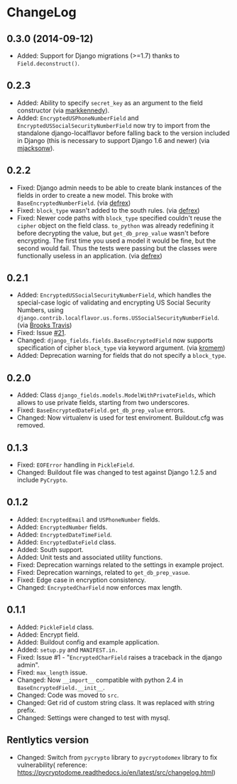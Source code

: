 ChangeLog
=========

0.3.0 (2014-09-12)
------------------
	
* Added: Support for Django migrations (>=1.7) thanks to `Field.deconstruct()`.

0.2.3
-----

* Added: Ability to specify `secret_key` as an argument to the field constructor (via [markkennedy](https://github.com/svetlyak40wt/django-fields/pull/40 "Issue #40")).
* Added: `EncryptedUSPhoneNumberField` and `EncryptedUSSocialSecurityNumberField` now try to import from the standalone django-localflavor before falling back to the version included in Django (this is necessary to support Django 1.6 and newer) (via [mjacksonw](https://github.com/svetlyak40wt/django-fields/pull/36 "Issue #33")).

0.2.2
-----

* Fixed: Django admin needs to be able to create blank instances of the fields in order to create a new model. This broke with `BaseEncryptedNumberField`. (via [defrex](https://github.com/svetlyak40wt/django-fields/pull/32 "Issue #32"))
* Fixed: `block_type` wasn't added to the south rules. (via [defrex](https://github.com/svetlyak40wt/django-fields/pull/33 "Issue #33"))
* Fixed: Newer code paths with `block_type` specified couldn't reuse the `cipher` object on the field class. `to_python` was already redefining it before decrypting the value, but `get_db_prep_value` wasn't before encrypting. The first time you used a model it would be fine, but the second would fail. Thus the tests were passing but the classes were functionally useless in an application. (via [defrex](https://github.com/svetlyak40wt/django-fields/pull/34 "Issue #34"))

0.2.1
-----

* Added: `EncryptedUSSocialSecurityNumberField`, which handles the special-case logic of validating and encrypting US Social Security Numbers, using `django.contrib.localflavor.us.forms.USSocialSecurityNumberField`. (via [Brooks Travis](https://github.com/svetlyak40wt/django-fields/pull/24 "Pull Request 24"))
* Fixed: Issue [#21](https://github.com/svetlyak40wt/django-fields/issues/21 "Issue #21").
* Changed: `django_fields.fields.BaseEncryptedField` now supports specification of cipher `block_type` via keyword argument. (via [kromem](https://github.com/svetlyak40wt/django-fields/pull/26 "Pull Request 26"))
* Added: Deprecation warning for fields that do not specify a `block_type`.

0.2.0
-----

* Added: Class `django_fields.models.ModelWithPrivateFields`, which allows to use private fields, starting from two underscores.
* Fixed: `BaseEncryptedDateField.get_db_prep_value` errors.
* Changed: Now virtualenv is used for test enviroment. Buildout.cfg was removed.

0.1.3
-----

* Fixed: `EOFError` handling in `PickleField`.
* Changed: Buildout file was changed to test against Django 1.2.5 and include `PyCrypto`.

0.1.2
-----

* Added: `EncryptedEmail` and `USPhoneNumber` fields.
* Added: `EncryptedNumber` fields.
* Added: `EncryptedDateTimeField`.
* Added: `EncryptedDateField` class.
* Added: South support.
* Added: Unit tests and associated utility functions.
* Fixed: Deprecation warnings related to the settings in example project.
* Fixed: Deprecation warnings, related to `get_db_prep_vasue`.
* Fixed: Edge case in encryption consistency.
* Changed: `EncryptedCharField` now enforces max length.

0.1.1
-----

* Added: `PickleField` class.
* Added: Encrypt field.
* Added: Buildout config and example application.
* Added: `setup.py` and `MANIFEST.in.`
* Fixed: Issue #1 - "`EncryptedCharField` raises a traceback in the django admin".
* Fixed: `max_length` issue.
* Changed: Now `__import__` compatible with python 2.4 in `BaseEncryptedField.__init__`.
* Changed: Code was moved to `src`.
* Changed: Get rid of custom string class. It was replaced with string prefix.
* Changed: Settings were changed to test with mysql.

Rentlytics version
------------------

* Changed: Switch from `pycrypto` library to `pycryptodomex` library to fix vulnerability( reference: https://pycryptodome.readthedocs.io/en/latest/src/changelog.html)